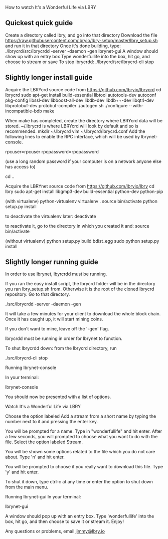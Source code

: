 How to watch It's a Wonderful Life via LBRY

Quickest quick guide
--------------------

Create a directory called lbry, and go into that directory
Download the file https://raw.githubusercontent.com/lbryio/lbry-setup/master/lbry_setup.sh and run it in that directory
Once it's done building, type:
./lbrycrd/src/lbrycrdd -server -daemon -gen
lbrynet-gui
A window should show up with an entry box
Type wonderfullife into the box, hit go, and choose to stream or save
To stop lbrycrdd:
./lbrycrd/src/lbrycrd-cli stop

Slightly longer install guide
-----------------------------

Acquire the LBRYcrd source code from https://github.com/lbryio/lbrycrd
cd lbrycrd
sudo apt-get install build-essential libtool autotools-dev autoconf pkg-config libssl-dev libboost-all-dev libdb-dev libdb++-dev libqt4-dev libprotobuf-dev protobuf-compiler
./autogen.sh
./configure --with-incompatible-bdb
make

When make has completed, create the directory where LBRYcrd data will be stored. ~/.lbrycrd is where LBRYcrd will look by default and so is recommended.
mkdir ~/.lbrycrd
vim ~/.lbrycrd/lbrycrd.conf
Add the following lines to enable the RPC interface, which will be used by lbrynet-console.

rpcuser=rpcuser
rpcpassword=rpcpassword

(use a long random password if your computer is on a network anyone else has access to)

cd ..

Acquire the LBRYnet source code from https://github.com/lbryio/lbry
cd lbry
sudo apt-get install libgmp3-dev build-essential python-dev python-pip

(with virtualenv)
python-virtualenv
virtualenv .
source bin/activate
python setup.py install

to deactivate the virtualenv later:
deactivate

to reactivate it, go to the directory in which you created it and:
source bin/activate

(without virtualenv)
python setup.py build bdist_egg
sudo python setup.py install

Slightly longer running guide
-----------------------------

In order to use lbrynet, lbyrcrdd must be running.

If you ran the easy install script, the lbrycrd folder will be in the directory you ran lbry_setup.sh from. Otherwise it is the root of the cloned lbrycrd repository. Go to that directory.

./src/lbrycrdd -server -daemon -gen

It will take a few minutes for your client to download the whole block chain.
Once it has caught up, it will start mining coins.

If you don't want to mine, leave off the '-gen' flag.

lbrycrdd must be running in order for lbrynet to function.

To shut lbrycrdd down: from the lbrycrd directory, run

 ./src/lbrycrd-cli stop

Running lbrynet-console

In your terminal:

lbrynet-console

You should now be presented with a list of options.

Watch It's a Wonderful Life via LBRY

Choose the option labeled Add a stream from a short name by typing the number next to it and pressing the enter key.

You will be prompted for a name. Type in "wonderfullife" and hit enter. After a few seconds, you will prompted to choose what you want to do with the file. Select the option labeled Stream.

You will be shown some options related to the file which you do not care about. Type 'n' and hit enter.

You will be prompted to choose if you really want to download this file. Type 'y' and hit enter.

To shut it down, type ctrl-c at any time or enter the option to shut down from the main menu.

Running lbrynet-gui
In your terminal:

lbrynet-gui

A window should pop up with an entry box. Type 'wonderfullife' into the box, hit go, and then choose to save it or stream it.
Enjoy!

Any questions or problems, email jimmy@lbry.io